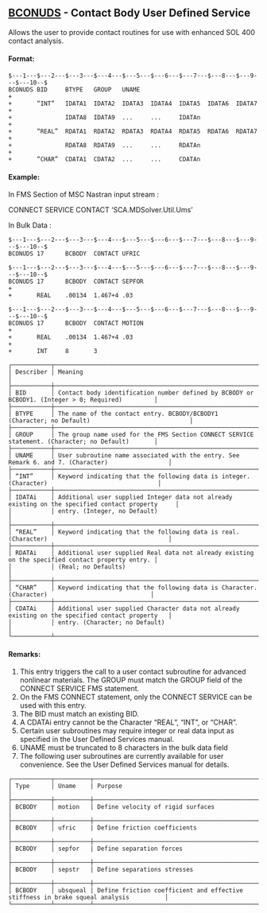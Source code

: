 ## [BCONUDS](https://help.hexagonmi.com/bundle/MSC_Nastran_2022.4/page/Nastran_Combined_Book/qrg/bulkab/TOC.BCONUDS.xhtml) - Contact Body User Defined Service

Allows the user to provide contact routines for use with enhanced SOL 400 contact analysis.

#### Format:

```nastran
$---1---$---2---$---3---$---4---$---5---$---6---$---7---$---8---$---9---$---10--$
BCONUDS BID     BTYPE   GROUP   UNAME                                   +       
+       “INT”   IDATA1  IDATA2  IDATA3  IDATA4  IDATA5  IDATA6  IDATA7  +       
+               IDATA8  IDATA9  ...     ...     IDATAn                  +       
+       “REAL”  RDATA1  RDATA2  RDATA3  RDATA4  RDATA5  RDATA6  RDATA7  +       
+               RDATA8  RDATA9  ...     ...     RDATAn                  +       
+       “CHAR”  CDATA1  CDATA2  ...     ...     CDATAn                          
```

#### Example:

In FMS Section of MSC Nastran input stream :

CONNECT SERVICE CONTACT ‘SCA.MDSolver.Util.Ums’

In Bulk Data :

```nastran
$---1---$---2---$---3---$---4---$---5---$---6---$---7---$---8---$---9---$---10--$
BCONUDS 17      BCBODY  CONTACT UFRIC                                           
```

```nastran
$---1---$---2---$---3---$---4---$---5---$---6---$---7---$---8---$---9---$---10--$
BCONUDS 17      BCBODY  CONTACT SEPFOR                                  +       
+       REAL    .00134  1.467+4 .03                                             
```

```nastran
$---1---$---2---$---3---$---4---$---5---$---6---$---7---$---8---$---9---$---10--$
BCONUDS 17      BCBODY  CONTACT MOTION                                  +       
+       REAL    .00134  1.467+4 .03                                     +       
+       INT     8       3                                                       
```

```text
┌───────────┬──────────────────────────────────────────────────────────────────────────────────────────────────┐
│ Describer │ Meaning                                                                                          │
├───────────┼──────────────────────────────────────────────────────────────────────────────────────────────────┤
│ BID       │ Contact body identification number defined by BCBODY or BCBODY1. (Integer > 0; Required)         │
├───────────┼──────────────────────────────────────────────────────────────────────────────────────────────────┤
│ BTYPE     │ The name of the contact entry. BCBODY/BCBODY1 (Character; no Default)                            │
├───────────┼──────────────────────────────────────────────────────────────────────────────────────────────────┤
│ GROUP     │ The group name used for the FMS Section CONNECT SERVICE statement. (Character; no Default)       │
├───────────┼──────────────────────────────────────────────────────────────────────────────────────────────────┤
│ UNAME     │ User subroutine name associated with the entry. See Remark 6. and 7. (Character)                 │
├───────────┼──────────────────────────────────────────────────────────────────────────────────────────────────┤
│ “INT”     │ Keyword indicating that the following data is integer. (Character)                               │
├───────────┼──────────────────────────────────────────────────────────────────────────────────────────────────┤
│ IDATAi    │ Additional user supplied Integer data not already existing on the specified contact property     │
│           │ entry. (Integer, no Default)                                                                     │
├───────────┼──────────────────────────────────────────────────────────────────────────────────────────────────┤
│ “REAL”    │ Keyword indicating that the following data is real. (Character)                                  │
├───────────┼──────────────────────────────────────────────────────────────────────────────────────────────────┤
│ RDATAi    │ Additional user supplied Real data not already existing on the specified contact property entry. │
│           │ (Real; no Defaults)                                                                              │
├───────────┼──────────────────────────────────────────────────────────────────────────────────────────────────┤
│ “CHAR”    │ Keyword indicating that the following data is Character. (Character)                             │
├───────────┼──────────────────────────────────────────────────────────────────────────────────────────────────┤
│ CDATAi    │ Additional user supplied Character data not already existing on the specified contact property   │
│           │ entry. (Character; no Default)                                                                   │
└───────────┴──────────────────────────────────────────────────────────────────────────────────────────────────┘
```

#### Remarks:

1. This entry triggers the call to a user contact subroutine for advanced nonlinear materials. The GROUP must match the GROUP field of the CONNECT SERVICE FMS statement.
2. On the FMS CONNECT statement, only the CONNECT SERVICE can be used with this entry.
3. The BID must match an existing BID.
4. A CDATAi entry cannot be the Character “REAL”, “INT”, or “CHAR”.
5. Certain user subroutines may require integer or real data input as specified in the User Defined Services manual.
6. UNAME must be truncated to 8 characters in the bulk data field
7. The following user subroutines are currently available for user convenience. See the User Defined Services manual for details.

```text
┌───────────┬──────────┬───────────────────────────────────────────────────────────────────────────────────────┐
│ Type      │ Uname    | Purpose                                                                               │
├───────────┼──────────┼───────────────────────────────────────────────────────────────────────────────────────┤
│ BCBODY    │ motion   | Define velocity of rigid surfaces                                                     │
├───────────┼──────────┼───────────────────────────────────────────────────────────────────────────────────────┤
│ BCBODY    │ ufric    | Define friction coefficients                                                          │
├───────────┼──────────┼───────────────────────────────────────────────────────────────────────────────────────┤
│ BCBODY    │ sepfor   | Define separation forces                                                              │
├───────────┼──────────┼───────────────────────────────────────────────────────────────────────────────────────┤
│ BCBODY    │ sepstr   | Define separations stresses                                                           │
├───────────┼──────────┼───────────────────────────────────────────────────────────────────────────────────────┤
│ BCBODY    │ ubsqueal | Define friction coefficient and effective stiffness in brake squeal analysis          │
└───────────┴──────────┴───────────────────────────────────────────────────────────────────────────────────────┘
```
